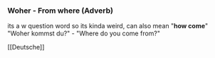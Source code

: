 ### Woher - From where   (Adverb)

its a w question word so its kinda weird, can also mean "**how come**"
"Woher kommst du?" - "Where do you come from?"



[[Deutsche]]